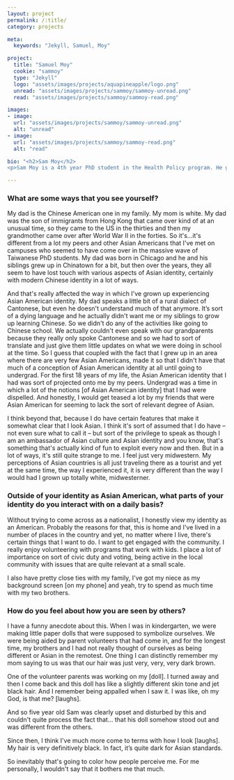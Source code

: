 ```yaml
---
layout: project
permalink: /:title/
category: projects

meta:
  keywords: "Jekyll, Samuel, Moy"

project:
  title: "Samuel Moy"
  cookie: "sammoy"
  type: "Jekyll"
  logo: "assets/images/projects/aquapineapple/logo.png"
  unread: "assets/images/projects/sammoy/sammoy-unread.png"
  read: "assets/images/projects/sammoy/sammoy-read.png"

images:
- image:
  url: "assets/images/projects/sammoy/sammoy-unread.png"
  alt: "unread"
- image:
  url: "assets/images/projects/sammoy/sammoy-read.png"
  alt: "read"

bio: "<h2>Sam Moy</h2>
<p>Sam Moy is a 4th year PhD student in the Health Policy program. He grew up in the Metro St. Louis area and did his undergraduate studies at the University of Chicago. On campus, he actively works with the graduate student union and volunteers with PBHA’s Chinatown Afterschool Program.</p>"

---
```

<h3>What are some ways that you see yourself?</h3>
<p>
My dad is the Chinese American one in my family. My mom is white. My dad was the son of immigrants from Hong Kong that came over kind of at an unusual time, so they came to the US in the thirties and then my grandmother came over after World War II in the forties. So it's…it's different from a lot my peers and other Asian Americans that I've met on campuses who seemed to have come over in the massive wave of Taiwanese PhD students. My dad was born in Chicago and he and his siblings grew up in Chinatown for a bit, but then over the years, they all seem to have lost touch with various aspects of Asian identity, certainly with modern Chinese identity in a lot of ways.
<p></p>
And that's really affected the way in which I've grown up experiencing Asian American identity. My dad speaks a little bit of a rural dialect of Cantonese, but even he doesn't understand much of that anymore. It’s sort of a dying language and he actually didn't want me or my siblings to grow up learning Chinese. So we didn't do any of the activities like going to Chinese school. We actually couldn't even speak with our grandparents because they really only spoke Cantonese and so we had to sort of translate and just give them little updates on what we were doing in school at the time. So I guess that coupled with the fact that I grew up in an area where there are very few Asian Americans, made it so that I didn't have that much of a conception of Asian American identity at all until going to undergrad. For the first 18 years of my life, the Asian American identity that I had was sort of projected onto me by my peers. Undergrad was a time in which a lot of the notions [of Asian American identity] that I had were dispelled. And honestly, I would get teased a lot by my friends that were Asian American for seeming to lack the sort of relevant degree of Asian.
<p></p>
I think beyond that, because I do have certain features that make it somewhat clear that I look Asian. I think it's sort of assumed that I do have – not even sure what to call it – but sort of the privilege to speak as though I am an ambassador of Asian culture and Asian identity and you know, that's something that's actually kind of fun to exploit every now and then. But in a lot of ways, it's still quite strange to me. I feel just very midwestern. My perceptions of Asian countries is all just traveling there as a tourist and yet at the same time, the way I experienced it, it is very different than the way I would had I grown up totally white, midwesterner.
</p>

<h3>Outside of your identity as Asian American, what parts of your identity do you interact with on a daily basis?</h3>
<p>
Without trying to come across as a nationalist, I honestly view my identity as an American. Probably the reasons for that, this is home and I've lived in a number of places in the country and yet, no matter where I live, there's certain things that I want to do. I want to get engaged with the community. I really enjoy volunteering with programs that work with kids. I place a lot of importance on sort of civic duty and voting, being active in the local community with issues that are quite relevant at a small scale.
<p></p>
I also have pretty close ties with my family, I've got my niece as my background screen [on my phone] and yeah, try to spend as much time with my two brothers.
</p>

<h3>How do you feel about how you are seen by others?</h3>
<p>
I have a funny anecdote about this. When I was in kindergarten, we were making little paper dolls that were supposed to symbolize ourselves. We were being aided by parent volunteers that had come in, and for the longest time, my brothers and I had not really thought of ourselves as being different or Asian in the remotest. One thing I can distinctly remember my mom saying to us was that our hair was just very, very, very dark brown.
<p></p>
One of the volunteer parents was working on my [doll]. I turned away and then I come back and this doll has like a slightly different skin tone and jet black hair. And I remember being appalled when I saw it. I was like, oh my God, is that me? [laughs].
<p></p>
And so five year old Sam was clearly upset and disturbed by this and couldn't quite process the fact that… that his doll somehow stood out and was different from the others.
<p></p>
Since then, I think I've much more come to terms with how I look [laughs]. My hair is very definitively black. In fact, it’s quite dark for Asian standards.
<p></p>
So inevitably that's going to color how people perceive me. For me personally, I wouldn't say that it bothers me that much.
</p>
